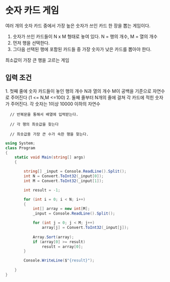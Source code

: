 <h1>숫자 카드 게임 </h1>
여러 개의 숫자 카드 중에서 가장 높은 숫자가 쓰인 카드 한 장을 뽑는 게임이다.

1. 숫자가 쓰인 카드들이 N x M 형태로 놓여 있다. N = 행의 개수, M = 열의 개수
2. 먼저 행을 선택한다.
3. 그다음 선택된 행에 포함된 카드들 중 가장 숫자가 낮은 카드를 뽑아야 한다.

최소값이 가장 큰 행을 고르는 게임

<h2>입력 조건</h2>
1. 첫째 줄에 숫자 카드들이 놓인 행의 개수 N과 열의 개수 M이 공백을 기준으로 자연수로 주어진다 (1 <= N,M <=100)
2. 둘째 줄부터 N개의 줄에 걸쳐 각 카드에 적힌 숫자가 주어진다. 각 숫자는 1이상 10000 이하의 자연수


```
  // 반복문을 통해서 배열에 입력받는다.
  
  // 각 행의 최솟값을 찾는다
  
  // 최솟값중 가장 큰 수가 속한 행을 찾는다.
```


```cs
using System;
class Program
{
    static void Main(string[] args)
    {

        string[] _input = Console.ReadLine().Split();
        int N = Convert.ToInt32(_input[0]);
        int M = Convert.ToInt32(_input[1]);

        int result = -1;

        for (int i = 0; i < N; i++)
        {
            int[] array = new int[M];
            _input = Console.ReadLine().Split();

            for (int j = 0; j < M; j++)
                array[j] = Convert.ToInt32(_input[j]);
            
            Array.Sort(array);
            if (array[0] >= result)
                result = array[0];
        }

        Console.WriteLine($"{result}");
        
    }
}
```

